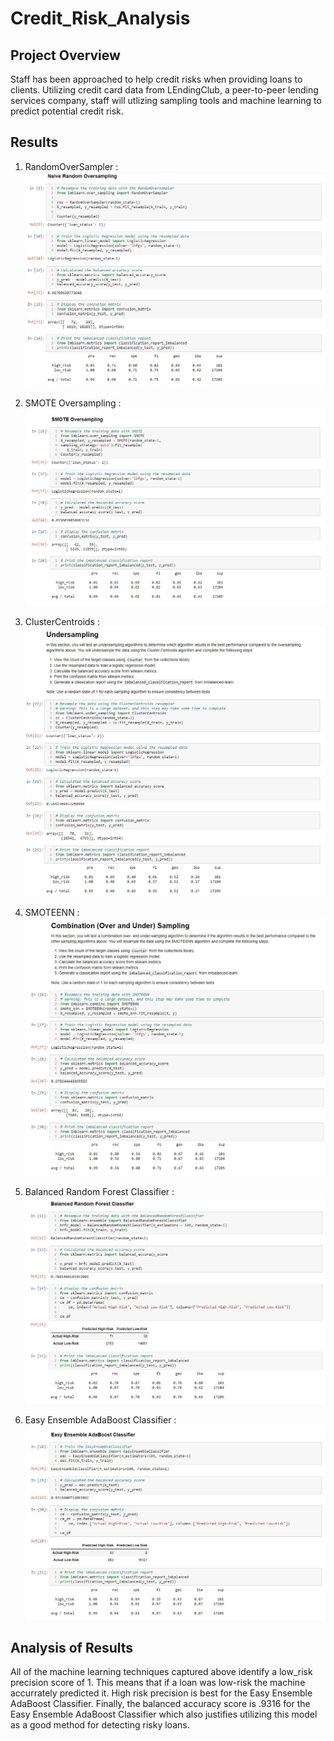 # Credit_Risk_Analysis

## Project Overview
Staff has been approached to help credit risks when providing loans to clients. Utilizing credit card data from LEndingClub, a peer-to-peer lending services company, staff will utlizing sampling tools and machine learning to predict potential credit risk.

## Results
  1. RandomOverSampler
    : ![Random Oversample](https://github.com/darmando1/Credit_Risk_Analysis/blob/main/Screenshots/RandomOverSampling.JPG)

  2. SMOTE Oversampling
    : ![SMOTE Oversampling](https://github.com/darmando1/Credit_Risk_Analysis/blob/main/Screenshots/SmoteOversampling.JPG)

  3. ClusterCentroids
    : ![ClusterCentroids](https://github.com/darmando1/Credit_Risk_Analysis/blob/main/Screenshots/ClusterCentroidsUndersample.JPG)

  4. SMOTEENN
    : ![SMOTEENN](https://github.com/darmando1/Credit_Risk_Analysis/blob/main/Screenshots/SMOTEENN.JPG)

  5. Balanced Random Forest Classifier
    : ![BRFC](https://github.com/darmando1/Credit_Risk_Analysis/blob/main/Screenshots/BRFC.JPG)

  6. Easy Ensemble AdaBoost Classifier
    : ![EEC](https://github.com/darmando1/Credit_Risk_Analysis/blob/main/Screenshots/EEC.JPG)

## Analysis of Results
All of the machine learning techniques captured above identify a low_risk precision score of 1. This means that if a loan was low-risk the machine accurrately predicted it. High risk precision is best for the Easy Ensemble AdaBoost Classifier. Finally, the balanced accuracy score is .9316 for the Easy Ensemble AdaBoost Classifier which also justifies utilizing this model as a good method for detecting risky loans.
